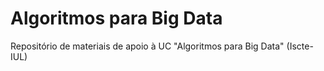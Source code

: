 # Algoritmos para Big Data

Repositório de materiais de apoio à UC "Algoritmos para Big Data" (Iscte-IUL)


